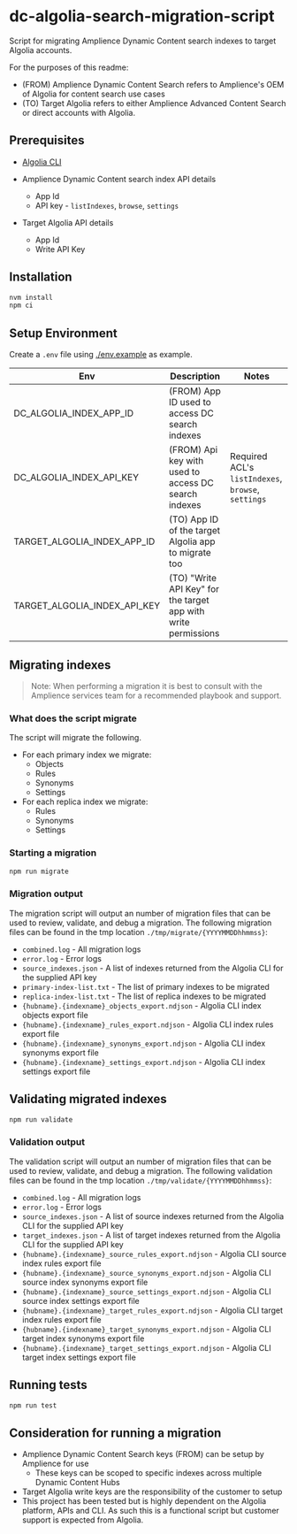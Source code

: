# dc-algolia-search-migration-script

Script for migrating Amplience Dynamic Content search indexes to target Algolia accounts.

For the purposes of this readme:

- (FROM) Amplience Dynamic Content Search refers to Amplience's OEM of Algolia for content search use cases
- (TO) Target Algolia refers to either Amplience Advanced Content Search or direct accounts with Algolia.

## Prerequisites

- [Algolia CLI](https://www.algolia.com/doc/tools/cli/get-started/overview/#install-the-algolia-cli)

- Amplience Dynamic Content search index API details
  - App Id
  - API key - `listIndexes`, `browse`, `settings`
- Target Algolia API details
  - App Id
  - Write API Key

## Installation

```bash
nvm install
npm ci
```

## Setup Environment

Create a `.env` file using [./env.example](./env.example) as example.

| Env                          | Description                                                    | Notes                                              |
| ---------------------------- | -------------------------------------------------------------- | -------------------------------------------------- |
| DC_ALGOLIA_INDEX_APP_ID      | (FROM) App ID used to access DC search indexes                 |                                                    |
| DC_ALGOLIA_INDEX_API_KEY     | (FROM) Api key with used to access DC search indexes           | Required ACL's `listIndexes`, `browse`, `settings` |
| TARGET_ALGOLIA_INDEX_APP_ID  | (TO) App ID of the target Algolia app to migrate too           |                                                    |
| TARGET_ALGOLIA_INDEX_API_KEY | (TO) "Write API Key" for the target app with write permissions |                                                    |

## Migrating indexes

> Note: When performing a migration it is best to consult with the Amplience services team for a recommended playbook and support.

### What does the script migrate

The script will migrate the following.

- For each primary index we migrate:
  - Objects
  - Rules
  - Synonyms
  - Settings
- For each replica index we migrate:
  - Rules
  - Synonyms
  - Settings

### Starting a migration

```bash
npm run migrate
```

### Migration output

The migration script will output an number of migration files that can be used to review, validate, and debug a migration. The following migration files can be found in the tmp location `./tmp/migrate/{YYYYMMDDhhmmss}`:

- `combined.log` - All migration logs
- `error.log` - Error logs
- `source_indexes.json` - A list of indexes returned from the Algolia CLI for the supplied API key
- `primary-index-list.txt` - The list of primary indexes to be migrated
- `replica-index-list.txt` - The list of replica indexes to be migrated
- `{hubname}.{indexname}_objects_export.ndjson` - Algolia CLI index objects export file
- `{hubname}.{indexname}_rules_export.ndjson` - Algolia CLI index rules export file
- `{hubname}.{indexname}_synonyms_export.ndjson` - Algolia CLI index synonyms export file
- `{hubname}.{indexname}_settings_export.ndjson` - Algolia CLI index settings export file

## Validating migrated indexes

```bash
npm run validate
```

### Validation output

The validation script will output an number of migration files that can be used to review, validate, and debug a migration. The following validation files can be found in the tmp location `./tmp/validate/{YYYYMMDDhhmmss}`:

- `combined.log` - All migration logs
- `error.log` - Error logs
- `source_indexes.json` - A list of source indexes returned from the Algolia CLI for the supplied API key
- `target_indexes.json` - A list of target indexes returned from the Algolia CLI for the supplied API key
- `{hubname}.{indexname}_source_rules_export.ndjson` - Algolia CLI source index rules export file
- `{hubname}.{indexname}_source_synonyms_export.ndjson` - Algolia CLI source index synonyms export file
- `{hubname}.{indexname}_source_settings_export.ndjson` - Algolia CLI source index settings export file
- `{hubname}.{indexname}_target_rules_export.ndjson` - Algolia CLI target index rules export file
- `{hubname}.{indexname}_target_synonyms_export.ndjson` - Algolia CLI target index synonyms export file
- `{hubname}.{indexname}_target_settings_export.ndjson` - Algolia CLI target index settings export file

## Running tests

```bash
npm run test
```

## Consideration for running a migration

- Amplience Dynamic Content Search keys (FROM) can be setup by Amplience for use
  - These keys can be scoped to specific indexes across multiple Dynamic Content Hubs
- Target Algolia write keys are the responsibility of the customer to setup
- This project has been tested but is highly dependent on the Algolia platform, APIs and CLI. As such this is a functional script but customer support is expected from Algolia.

